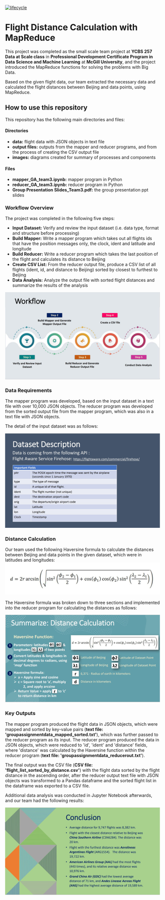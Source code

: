 [![lifecycle](https://img.shields.io/badge/lifecycle-experimental-orange.svg)](https://www.tidyverse.org/lifecycle/#experimental)

# Flight Distance Calculation with MapReduce

This project was completed as the small scale team project at __YCBS 257 Data at Scale class__ in __Professional Development Certificate Program in Data Science and Machine Learning__ at __McGill University__, and the project introduced the MapReduce functions for solving the problems with Big Data. 

Based on the given flight data, our team extracted the necessary data and calculated the flight distances between Beijing and data points, using MapReduce.

## How to use this repository

This repository has the following main directories and files:

#### __Directories__
* __data:__ flight data with JSON objects in text file
* __output files:__ outputs from the mapper and reducer programs, and from the process of creating the CSV output file
* __images:__ diagrams created for summary of processes and components

#### __Files__
* __mapper_GA_team3.ipynb:__ mapper program in Python
* __reducer_GA_team3.ipynb:__ reducer program in Python
* __Group Presentation Slides_Team3.pdf:__ the group presentation ppt slides

### Workflow Overview

The project was completed in the following five steps:
* __Input Dataset:__ Verify and review the input dataset (i.e. data type, format and structure before processing)
* __Build Mapper:__ Write a mapper program which takes out all flights ids that have the position messages only, the clock, ident and latitude and longitude
* __Build Reducer:__ Write a reducer program which takes the last position of the flight and calculates its distance to Beijing
* __Create CSV List:__ From the reducer output file, produce a CSV list of all flights (ident, id, and distance to Beijing) sorted by closest to furthest to Beijing
* __Data Analysis:__ Analyze the output file with sorted flight distances and summarize the results of the analysis

![workflow](https://github.com/Nicole-Hong/Flight_Distance_Calculation_with_MapReduce/blob/main/images/workflow.JPG)

### Data Requirements

The mapper program was developed, based on the input dataset in a text file with over 10,000 JSON objects. The reducer program was developed from the sorted output file from the mapper program, which was also in a text file with JSON objects.

The detail of the input dataset was as follows:

![dataset](https://github.com/Nicole-Hong/Flight_Distance_Calculation_with_MapReduce/blob/main/images/dataset.JPG)

### Distance Calculation

Our team used the following Haversine formula to calculate the distances between Beijing and data points in the given dataset, which were in latitudes and longitudes:
![formula](https://github.com/Nicole-Hong/Flight_Distance_Calculation_with_MapReduce/blob/main/images/haversine.JPG)

The Haversine formula was broken down to three sections and implemented into the reducer program for calculating the distances as follows:

![haversine_details](https://github.com/Nicole-Hong/Flight_Distance_Calculation_with_MapReduce/blob/main/images/haversine_details.JPG)

### Key Outputs

The mapper program produced the flight data in JSON objects, which were mapped and sorted by key-value pairs (__text file: 'groupassignmentdata_mapped_sorted.txt'__), which was further passed to the reducer program as its input. The reducer program produced the data in JSON objects, which were reduced to 'id', 'ident' and 'distance' fields, where 'distance' was calculated by the Haversine function within the reducer program (__text file: 'groupassignmentdata_reducerout.txt'__).  

The final output was the CSV file (__CSV file: 'flight_list_sorted_by_distance.csv'__) with the flight data sorted by the flight distance in the ascending order, after the reducer output text file with JSON objects was transformed to a Pandas dataframe and the sorted flight list in the dataframe was exported to a CSV file.

Additional data analysis was conducted in Jupyter Notebook afterwards, and our team had the following results:

![summary](https://github.com/Nicole-Hong/Flight_Distance_Calculation_with_MapReduce/blob/main/images/summary.JPG)



